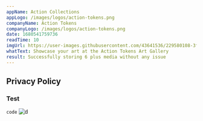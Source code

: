 ```yaml
---
appName: Action Collections
appLogo: /images/logos/action-tokens.png
companyName: Action Tokens
companyLogo: /images/logos/action-tokens.png
date: 1680541759736
readTime: 10
imgUrl: https://user-images.githubusercontent.com/43641536/229580108-3fcf80d6-8490-4158-861d-9233104bf8d2.png
whatText: Showcase your art at the Action Tokens Art Gallery
result: Successfully storing 6 plus media without any issue
---
```


## Privacy Policy

### Test

`code`
![d](https://user-images.githubusercontent.com/43641536/229580108-3fcf80d6-8490-4158-861d-9233104bf8d2.png)
